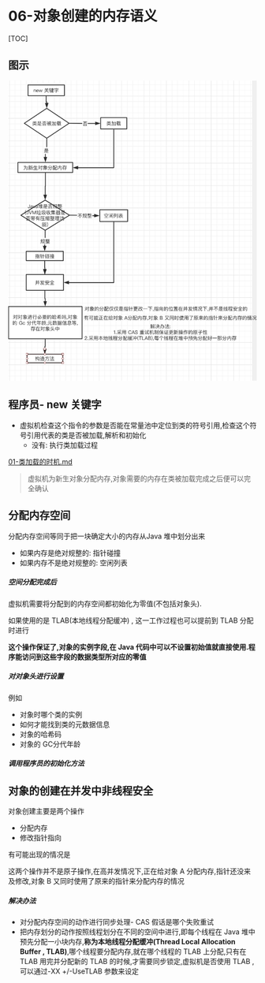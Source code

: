 # 06-对象创建的内存语义

[TOC]

## 图示

![image-20200601215233751](assets/image-20200601215233751.png)

## 程序员- new 关键字

- 虚拟机检查这个指令的参数是否能在常量池中定位到类的符号引用,检查这个符号引用代表的类是否被加载,解析和初始化
  - 没有: 执行类加载过程

 [01-类加载的时机.md](../07-虚拟机类加载机制/01-类加载的时机.md) 

>  虚拟机为新生对象分配内存,对象需要的内存在类被加载完成之后便可以完全确认

## 分配内存空间

分配内存空间等同于把一块确定大小的内存从Java 堆中划分出来

- 如果内存是绝对规整的: 指针碰撞
- 如果内存不是绝对规整的: 空闲列表

##### 空间分配完成后

虚拟机需要将分配到的内存空间都初始化为零值(不包括对象头).

如果使用的是 TLAB(本地线程分配缓冲) , 这一工作过程也可以提前到 TLAB 分配时进行

**这个操作保证了,对象的实例字段,在 Java 代码中可以不设置初始值就直接使用.程序能访问到这些字段的数据类型所对应的零值**

##### 对对象头进行设置

例如

- 对象时哪个类的实例
- 如何才能找到类的元数据信息
- 对象的哈希码
- 对象的 GC分代年龄

##### 调用程序员的初始化方法

## 对象的创建在并发中非线程安全

对象创建主要是两个操作

- 分配内存
- 修改指针指向

有可能出现的情况是

这两个操作并不是原子操作,在高并发情况下,正在给对象 A 分配内存,指针还没来及修改,对象 B 又同时使用了原来的指针来分配内存的情况

##### 解决办法

- 对分配内存空间的动作进行同步处理- CAS 假话是哪个失败重试
- 把内存划分的动作按照线程划分在不同的空间中进行,即每个线程在 Java 堆中预先分配一小块内存,**称为本地线程分配缓冲(Thread Local Allocation Buffer , TLAB)**,哪个线程要分配内存,就在哪个线程的 TLAB 上分配,只有在 TLAB 用完并分配新的 TLAB 的时候,才需要同步锁定,虚拟机是否使用 TLAB ,可以通过-XX +/-UseTLAB 参数来设定
